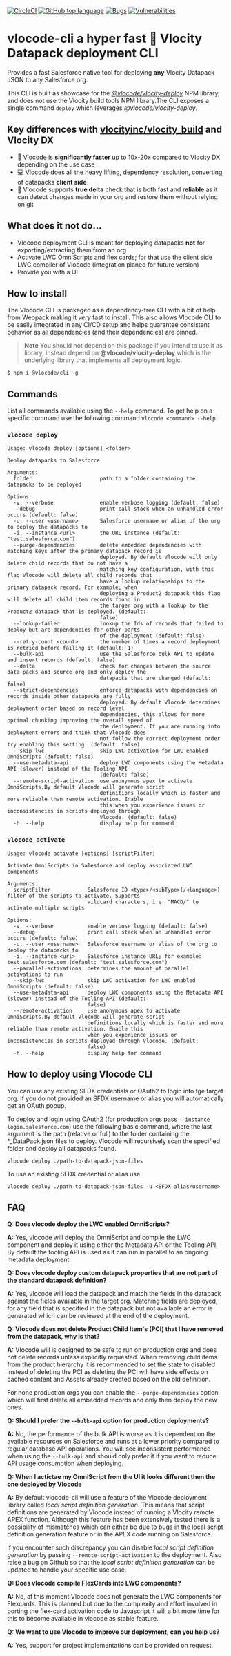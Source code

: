 [![CircleCI](https://circleci.com/gh/Codeneos/vlocode/tree/main.svg?style=svg)](https://circleci.com/gh/Codeneos/vlocode/tree/main)
[![GitHub top language](https://img.shields.io/github/languages/top/codeneos/vlocode.svg?logo=github)](https://github.com/Codeneos/vlocode)
[![Bugs](https://img.shields.io/sonar/https/sonarcloud.io/curlybracket.vlocode/bugs.svg?color=lightgray&label=bugs&logo=data%3Aimage%2Fpng%3Bbase64%2CiVBORw0KGgoAAAANSUhEUgAAAEAAAABACAMAAACdt4HsAAAAolBMVEUAAAD%2FZgD%2FZgD%2FZgD%2FZgD%2FZgD%2FZgD%2FZgD%2FZgD%2FZgD%2FZgD%2FZgD%2FZgD%2FZgD%2FZgD%2FZgD%2FZgD%2FZgD%2FZgD%2FZgD%2FZgD%2FZgD%2FZgD%2FZgD%2FZgD%2FZgD%2FZgD%2FZgD%2FZgD%2FZgD%2FZgD%2FZgD%2FZgD%2FZgD%2FZgD%2FZgD%2FZgD%2FZgD%2FZgD%2FZgD%2FZgD%2FZgD%2FZgD%2FZgD%2FZgD%2FZgD%2FZgD%2FZgD%2FZgD%2FZgD%2FZgD%2FZgD%2FZgD%2FZgCXdjhZAAAANXRSTlMA%2Bg335ykFAwnr7hDZON7Ie1ZDMfTUmIUUSSLPoVAa4r6K8rtyXD62gG2xpsKSjnZpYx6qTp5XIo8AAAOWSURBVFjD7VbZtqIwEGSVRXYQAVFBFvf16v%2F%2F2tgJKsYEvPM4Z%2FLiwV7SXV2phPu3lyB71fnserLwN9HD%2BGBL4u2%2BRMk%2BeMJvw887CH6uIKuGvwhXvIK%2FEYtf1sq38epRu1GWtFa%2FLH%2FPNxFFvq6q9aGQ8LeYC19hH2L30VFWm4p8Z4Tb2H%2BRYbBC%2B2urWfvfy1hHGZx%2BHNwFeBox4alMDfhfv%2FbFJxNUvvlpqVEGe9aTYAxe85pmihGWTne8bEGnJ7qx5KG5pDNBCZssBcZ8M7CeOkcILuKUCTAP6bvo5GuAE5P1ESAsyR0JKqhxzLYfACG3ZwY8dMDsoWcOKXDFZ9tNYFnYQeMNkPh09fzZgD5loMKWfYxrREOeF3VjU%2FqUHMn8bp8w5Elwl4tba2nbTwWRNSRPBUWeFHMjkgqirckMXuPDFx5hUtcSGU4b%2BemV3BHeSHpoUut2uirL8XYSwNfCJEDetjQyjFrtNyJmjE3cnBJ54b3dgmhVBgytfIRTpENChPQ8aYNSHxzy4DkoTrmMseju1XcRmg64L866eL0nj1ER4rkZ7oghQuScgadNWz5ijIVBzlkiRCDoQKOB25Dagqhw8ECGP%2FXGHwOEwKPvCj4184HMpk%2Fwo72IGpWfzEEjze8WGwqL%2BwrIMbNafrUO52LGefCb9RUwtFG82ybvBnaecsd%2BrQYEfgD0d6lZ4x6gFdGj3%2FLDV2H%2B0tr4FHVZcjaUllDnvppk8etrRqrxzAJUOQNIGLEEcHTpwAVpNIfSRCyFDcwOZu6ACbgC6o25Quj0VrAjhINAuWInuGAMUtiHyqMp333L1AFQmCuZbr7WSTHMoBVngpsd0UCCCetm50W88DihgB5c5mNjz0oQB3hnjNWOVoKpA8Amo4Dl4wwkBupFoR4AgGnIfq7M5ScYOq0JD9jO5wPmgwmDH%2B2Qpk0%2FKyjxa32lfsYjRZtcmo0kfJERE4vyoHnihgRT1TOK0J97ngLk92MOWk5XKKxZtiu0CvNTXNlReQmu2FzIbgLlKoJ8XuLtdQ0XUZxkAfzVyzSV8N02Vtvd6s2NN8%2FSMNzaEo%2B%2F525sPG5a%2BycM08xqLAtHfX8Kj26UlZmgRTzFYlTkbJK9RjrNHUSvYWmQFj2UKbQxQ6u1Fz8ay8ojuTMR24nTekAX0aQKd5am65KRHaZvo4vivDAkfaFZdnhOKOEt7ZR9XwYBJZeKLJf7LP4vYv0BK5jBy9A2z3IAAAAASUVORK5CYII%3D)](https://sonarcloud.io/dashboard?id=curlybracket.vlocode)
[![Vulnerabilities](https://img.shields.io/sonar/https/sonarcloud.io/curlybracket.vlocode/vulnerabilities.svg?label=vulnerabilities&logo=data%3Aimage%2Fpng%3Bbase64%2CiVBORw0KGgoAAAANSUhEUgAAAEAAAABACAMAAACdt4HsAAAAolBMVEUAAAD%2FZgD%2FZgD%2FZgD%2FZgD%2FZgD%2FZgD%2FZgD%2FZgD%2FZgD%2FZgD%2FZgD%2FZgD%2FZgD%2FZgD%2FZgD%2FZgD%2FZgD%2FZgD%2FZgD%2FZgD%2FZgD%2FZgD%2FZgD%2FZgD%2FZgD%2FZgD%2FZgD%2FZgD%2FZgD%2FZgD%2FZgD%2FZgD%2FZgD%2FZgD%2FZgD%2FZgD%2FZgD%2FZgD%2FZgD%2FZgD%2FZgD%2FZgD%2FZgD%2FZgD%2FZgD%2FZgD%2FZgD%2FZgD%2FZgD%2FZgD%2FZgD%2FZgD%2FZgCXdjhZAAAANXRSTlMA%2Bg335ykFAwnr7hDZON7Ie1ZDMfTUmIUUSSLPoVAa4r6K8rtyXD62gG2xpsKSjnZpYx6qTp5XIo8AAAOWSURBVFjD7VbZtqIwEGSVRXYQAVFBFvf16v%2F%2F2tgJKsYEvPM4Z%2FLiwV7SXV2phPu3lyB71fnserLwN9HD%2BGBL4u2%2BRMk%2BeMJvw887CH6uIKuGvwhXvIK%2FEYtf1sq38epRu1GWtFa%2FLH%2FPNxFFvq6q9aGQ8LeYC19hH2L30VFWm4p8Z4Tb2H%2BRYbBC%2B2urWfvfy1hHGZx%2BHNwFeBox4alMDfhfv%2FbFJxNUvvlpqVEGe9aTYAxe85pmihGWTne8bEGnJ7qx5KG5pDNBCZssBcZ8M7CeOkcILuKUCTAP6bvo5GuAE5P1ESAsyR0JKqhxzLYfACG3ZwY8dMDsoWcOKXDFZ9tNYFnYQeMNkPh09fzZgD5loMKWfYxrREOeF3VjU%2FqUHMn8bp8w5Elwl4tba2nbTwWRNSRPBUWeFHMjkgqirckMXuPDFx5hUtcSGU4b%2BemV3BHeSHpoUut2uirL8XYSwNfCJEDetjQyjFrtNyJmjE3cnBJ54b3dgmhVBgytfIRTpENChPQ8aYNSHxzy4DkoTrmMseju1XcRmg64L866eL0nj1ER4rkZ7oghQuScgadNWz5ijIVBzlkiRCDoQKOB25Dagqhw8ECGP%2FXGHwOEwKPvCj4184HMpk%2Fwo72IGpWfzEEjze8WGwqL%2BwrIMbNafrUO52LGefCb9RUwtFG82ybvBnaecsd%2BrQYEfgD0d6lZ4x6gFdGj3%2FLDV2H%2B0tr4FHVZcjaUllDnvppk8etrRqrxzAJUOQNIGLEEcHTpwAVpNIfSRCyFDcwOZu6ACbgC6o25Quj0VrAjhINAuWInuGAMUtiHyqMp333L1AFQmCuZbr7WSTHMoBVngpsd0UCCCetm50W88DihgB5c5mNjz0oQB3hnjNWOVoKpA8Amo4Dl4wwkBupFoR4AgGnIfq7M5ScYOq0JD9jO5wPmgwmDH%2B2Qpk0%2FKyjxa32lfsYjRZtcmo0kfJERE4vyoHnihgRT1TOK0J97ngLk92MOWk5XKKxZtiu0CvNTXNlReQmu2FzIbgLlKoJ8XuLtdQ0XUZxkAfzVyzSV8N02Vtvd6s2NN8%2FSMNzaEo%2B%2F525sPG5a%2BycM08xqLAtHfX8Kj26UlZmgRTzFYlTkbJK9RjrNHUSvYWmQFj2UKbQxQ6u1Fz8ay8ojuTMR24nTekAX0aQKd5am65KRHaZvo4vivDAkfaFZdnhOKOEt7ZR9XwYBJZeKLJf7LP4vYv0BK5jBy9A2z3IAAAAASUVORK5CYII%3D)](https://sonarcloud.io/dashboard?id=curlybracket.vlocode)

# **vlocode-cli** a hyper fast :rocket: Vlocity Datapack deployment CLI

Provides a fast Salesforce native tool for deploying **any** Vlocity Datapack JSON to any Salesforce org.

This CLI is built as showcase for the _[@vlocode/vlocity-deploy](https://www.npmjs.com/package/@vlocode/vlocity-deploy)_ NPM library, and does not use the Vlocity build tools NPM library.The CLI exposes a single command `deploy` which leverages _@vlocode/vlocity-deploy_.

## Key differences with **[vlocityinc/vlocity_build](https://github.com/vlocityinc/vlocity_build)** and **Vlocity DX**

-   :rocket: Vlocode is **significantly faster** up to 10x-20x compared to Vlocity DX depending on the use case
-   :computer: Vlocode does all the heavy lifting, dependency resolution, converting of datapacks **client side**
-   :rainbow: Vlocode supports **true delta** check that is both fast and **reliable** as it can detect changes made in your org and restore them without relying on git

## What does it **not** do...

-   Vlocode deployment CLI is meant for deploying datapacks **not** for exporting/extracting them from an org
-   Activate LWC OmniScripts and flex cards; for that use the client side LWC compiler of Vlocode (integration planed for future version)
-   Provide you with a UI

## How to install

The Vlocode CLI is packaged as a dependency-free CLI with a bit of help from Webpack making it _very_ fast to install. This also allows Vlocode CLI to be easily integrated in any CI/CD setup and helps guarantee consistent behavior as all dependencies (and their dependencies) are pinned.

> **Note**
> You should not depend on this package if you intend to use it as library, instead depend on **@vlocode/vlocity-deploy** which is the underlying library that implements all deployment logic.

```shell
$ npm i @vlocode/cli -g
```

## Commands

List all commands available using the `--help` command. To get help on a specific command use the following command `vlocode <command> --help`.

### `vlocode deploy`

```shell
Usage: vlocode deploy [options] <folder>

Deploy datapacks to Salesforce

Arguments:
  folder                      path to a folder containing the datapacks to be deployed

Options:
  -v, --verbose               enable verbose logging (default: false)
  --debug                     print call stack when an unhandled error occurs (default: false)
  -u, --user <username>       Salesforce username or alias of the org to deploy the datapacks to
  -i, --instance <url>        the URL instance (default: "test.salesforce.com")
  --purge-dependencies        delete embedded dependencies with matching keys after the primary datapack record is
                              deployed. By default Vlocode will only delete child records that do not have a
                              matching key configuration, with this flag Vlocode will delete all child records that
                              have a lookup relationships to the primary datapack record. For example; when
                              deploying a Product2 datapack this flag will delete all child item records found in
                              the targer org with a lookup to the Product2 datapack that is deployed. (default:
                              false)
  --lookup-failed             lookup the Ids of records that failed to deploy but are dependencies for other parts
                              of the deployment (default: false)
  --retry-count <count>       the number of times a record deployment is retried before failing it (default: 1)
  --bulk-api                  use the Salesforce bulk API to update and insert records (default: false)
  --delta                     check for changes between the source data packs and source org and only deploy the
                              datapacks that are changed (default: false)
  --strict-dependencies       enforce datapacks with dependencies on records inside other datapacks are fully
                              deployed. By default Vlocode determines deployment order based on record level
                              dependencies, this allows for more optimal chunking improving the overall speed of
                              the deployment. If you are running into deployment errors and think that Vlocode does
                              not follow the correct deployment order try enabling this setting. (default: false)
  --skip-lwc                  skip LWC activation for LWC enabled OmniScripts (default: false)
  --use-metadata-api          deploy LWC components using the Metadata API (slower) instead of the Tooling API
                              (default: false)
  --remote-script-activation  use anonymous apex to activate OmniScripts.By default Vlocode will generate script
                              definitions locally which is faster and more reliable than remote activation. Enable
                              this when you experience issues or inconsistencies in scripts deployed through
                              Vlocode. (default: false)
  -h, --help                  display help for command
```

### `vlocode activate`

```shell
Usage: vlocode activate [options] [scriptFilter]

Activate OmniScripts in Salesforce and deploy associated LWC components

Arguments:
  scriptFilter            Salesforce ID <type>/<subType>(/<language>) filter of the scripts to activate. Supports
                          wildcard characters, i.e: "MACD/" to activate multiple scripts

Options:
  -v, --verbose           enable verbose logging (default: false)
  --debug                 print call stack when an unhandled error occurs (default: false)
  -u, --user <username>   Salesforce username or alias of the org to deploy the datapacks to
  -i, --instance <url>    Salesforce instance URL; for example: test.salesforce.com (default: "test.salesforce.com")
  --parallel-activations  determines the amount of parallel activations to run
  --skip-lwc              skip LWC activation for LWC enabled OmniScripts (default: false)
  --use-metadata-api      deploy LWC components using the Metadata API (slower) instead of the Tooling API (default:
                          false)
  --remote-activation     use anonymous apex to activate OmniScripts.By default Vlocode will generate script
                          definitions locally which is faster and more reliable than remote activation. Enable this
                          when you experience issues or inconsistencies in scripts deployed through Vlocode. (default:
                          false)
  -h, --help              display help for command
```

## How to deploy using Vlocode CLI

You can use any existing SFDX credentials or OAuth2 to login into tge target org. If you do not provided an SFDX username or alias you will automatically get an OAuth popup.

To deploy and login using OAuth2 (for production orgs pass `--instance login.salesforce.com`) use the following basic command, where the last argument is the path (relative or full) to the folder containing the \*\_DataPack.json files to deploy. Vlocode will recursively scan the specified folder and deploy all datapacks found.

```shell
vlocode deploy ./path-to-datapack-json-files
```

To use an existing SFDX credential or alias use:

```shell
vlocode deploy ./path-to-datapack-json-files -u <SFDX alias/username>
```

## FAQ

**Q: Does vlocode deploy the LWC enabled OmniScripts?**

**A:** Yes, vlocode will deploy the OmniScript and compile the LWC component and deploy it using either the Metadata API or the Tooling API. By default the tooling API is used as it can run in parallel to an ongoing metadata deployment.

**Q: Does vlocode deploy custom datapack properties that are not part of the standard datapack definition?**

**A:** Yes, vlocode will load the datapack and match the fields in the datapack against the fields available in the target org. Matching fields are deployed, for any field that is specified in the datapack but not available an error is generated which can be reviewed at the end of the deployment.

**Q: Vlocode does not delete Product Child Item's (PCI) that I have removed from the datapack, why is that?**

**A:** Vlocode will is designed to be safe to run on production orgs and does not delete records unless explicitly requested. When removing child items from the product hierarchy it is recommended to set the state to disabled instead of deleting the PCI as deleting the PCI will have side effects on cached content and Assets already created based on the old definition.

For none production orgs you can enable the `--purge-dependencies` option which will first delete all embedded records and only then deploy the new ones.

**Q: Should I prefer the `--bulk-api` option for production deployments?**

**A:** No, the performance of the bulk API is worse as it is dependent on the available resources on Salesforce and runs at a lower priority compared to regular database API operations. You will see inconsistent performance when using the `--bulk-api` and should only prefer it if you want to reduce API usage consumption when deploying.

**Q: When I actictae my OmniScript from the UI it looks different then the one deployed by Vlocode**

**A:** By default vlocode-cli will use a feature of the Vlocode deployment library called _local script definition generation_. This means that script definitions are generated by Vlocode instead of running a Vlocity remote APEX function. Although this feature has been extensively tested there is a possibility of mismatches which can either be due to bugs in the local script definition generation feature or in the APEX code running on Salesforce.

if you encounter such discrepancy you can disable _local script definition generation_ by passing `--remote-script-activation` to the deployment. Also raise a bug on Github so that the _local script definition generation_ can be updated to handle your specific use case.

**Q: Does vlocode compile FlexCards into LWC components?**

**A:** No, at this moment Vlocode does not generate the LWC components for Flexcards. This is planned but due to the complexity and effort involved in porting the flex-card activation code to Javascript it will a bit more time for this to become available in vlocode as stable feature.

**Q: We want to use Vlocode to improve our deployment, can you help us?**

**A:** Yes, support for project implementations can be provided on request.
